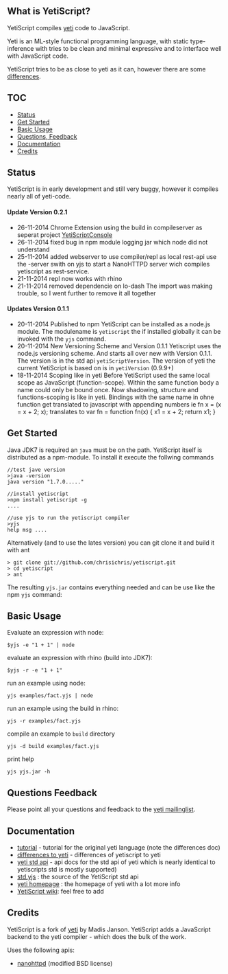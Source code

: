 What is YetiScript?
-------------------
YetiScript compiles [yeti](http://mth.github.io/yeti/) code to JavaScript.  

Yeti is an ML-style functional programming language, with static type-inference  with tries to be clean and minimal expressive and to interface well with JavaScript code.

YetiScript tries to be as close to yeti as it can, however there are some [differences](https://github.com/chrisichris/yetiscript/wiki/Differences-to-Yeti).

TOC
---
* [Status](#status)
* [Get Started](#get-started)
* [Basic Usage](#basic-usage)
* [Questions, Feedback](#questions-feedback)
* [Documentation](#documentation)
* [Credits](#credits)

## Status

YetiScript is in early development and still very buggy, however it compiles nearly all of yeti-code.

#### Update Version 0.2.1
* 26-11-2014 Chrome Extension using the build in compileserver as seperat project [YetiScriptConsole](https://github.com/chrisichris/yetiscript-console)
* 26-11-2014 fixed bug in npm module logging jar which node did not understand
* 25-11-2014 added webserver to use compiler/repl as local rest-api
use the -server swith on yjs to start a NanoHTTPD server wich compiles yetiscript as rest-service. 
* 21-11-2014 repl now works with rhino
* 21-11-2014 removed dependencie on lo-dash
The import was making trouble, so I went further to remove it all together 

#### Updates Version 0.1.1
* 20-11-2014 Published to npm 
YetiScript can be installed as a node.js module. The modulename is ``yetiscript`` the if installed globally it can be invoked with the ``yjs`` command.
* 20-11-2014 New Versioning Scheme and Version 0.1.1
Yetiscript uses the node.js versioning scheme. And starts all over new with Version 0.1.1. The version is in the std api ``yetiScriptVersion``. The version of yeti the current YetiScript is based on is in ``yetiVersion`` (0.9.9+) 
* 18-11-2014 Scoping like in yeti
Before YetiScript used the same local scope as JavaScript (function-scope). Within the same function body a name could only be bound once. Now shadowing, structure and functions-scoping is like in yeti. Bindings with the same name in ohne function get translated to javascript with appending numbers ie
    fn x = 
      (x = x + 2;
       x);
translates to
    var fn = function fn(x) {
      x1 = x + 2;
      return x1;
    } 

## Get Started

Java JDK7 is required an ``java`` must be on the path.
YetiScript itself is distributed as a npm-module. To install it execute the 
follwing commands
    
    //test jave version
    >java -version 
    java version "1.7.0....."

    //install yetiscript
    >npm install yetiscript -g
    ....

    //use yjs to run the yetiscript compiler
    >yjs
    help msg ....


Alternatively (and to use the lates version) you can git clone it and build it
with ant

    > git clone git://github.com/chrisichris/yetiscript.git
    > cd yetiscript
    > ant

The resulting ``yjs.jar`` contains everything needed and can be use like the
npm ``yjs`` command:

## Basic Usage

Evaluate an expression with node:

    $yjs -e "1 + 1" | node

evaluate an expression with rhino (build into JDK7):

    $yjs -r -e "1 + 1"
   
run an example using node:

    yjs examples/fact.yjs | node 

run an example using the build in rhino:

    yjs -r examples/fact.yjs 

compile an example to `build` directory 

    yjs -d build examples/fact.yjs

print help

    yjs yjs.jar -h

## Questions Feedback

Please point all your questions and feedback to the [yeti mailinglist](https://groups.google.com/forum/#!forum/yeti-lang).

## Documentation

 - [tutorial](http://dot.planet.ee/yeti/intro.html) - tutorial for the original yeti language (note the differences doc)
 - [differences to yeti]( https://github.com/chrisichris/yetiscript/wiki/Differences-to-Yeti) - differences of yetiscript to yeti
 - [yeti std api](http://dot.planet.ee/yeti/docs/latest/yeti.lang.std.html) - api docs for the std api of yeti which is nearly identical to yetiscripts std
   is mostly supported)   
 - [std.yjs](https://github.com/chrisichris/yetiscript/blob/master/modules/std.yjs) : the source of the YetiScript std api
 - [yeti homepage](http://mth.github.io/yeti/) : the homepage of yeti with a lot more info 
 - [YetiScript wiki](https://github.com/chrisichris/yetiscript/wiki): feel free to add

## Credits

YetiScript is a fork of [yeti](http://mth.github.io/yeti/) by Madis Janson. 
YetiScript adds a JavaScript backend to the yeti compiler - which does the 
bulk of the work. 

Uses the following apis:
- [nanohttpd](https://github.com/NanoHttpd/nanohttpd) (modified BSD license)
